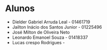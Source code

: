 # Alunos

* Dielder Gabriel Arruda Leal - 01461719
* Jailton Inácio dos Santos Junior - 01225496
* José Milton de Oliveira Neto
* Leonardo Emanoel Souza - 01418337
* Lucas crespo Rodrigues -
